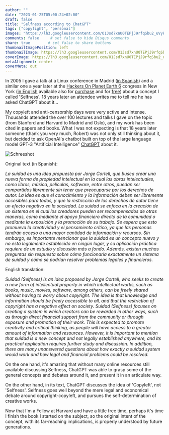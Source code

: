 ```yaml
---
author: ""
date: "2023-01-25T05:00:24+02:00"
draft: false
title: "Selfness according to ChatGPT"
tags: ["copyfight", "personal"]
images: "https://lh3.googleusercontent.com/O1Jsd7xnU0TEPjJ9rfqSbu2_uVyRZHvTkikuFuQ_UcmWOULUwjZXwy-DFm5hOoD6Hankzqhf-BfwZJFTeBceHrp57xGFTF1Bvkc2rq6_ZOWJzn5RXNDx8p-BOuP8nNMApve9OKokamw=w2400"
comments: false     # set false to hide Disqus comments
share: true        # set false to share buttons
thumbnailImagePosition: left
thumbnailImage: https://lh3.googleusercontent.com/O1Jsd7xnU0TEPjJ9rfqSbu2_uVyRZHvTkikuFuQ_UcmWOULUwjZXwy-DFm5hOoD6Hankzqhf-BfwZJFTeBceHrp57xGFTF1Bvkc2rq6_ZOWJzn5RXNDx8p-BOuP8nNMApve9OKokamw=w2400
coverImage: https://lh3.googleusercontent.com/O1Jsd7xnU0TEPjJ9rfqSbu2_uVyRZHvTkikuFuQ_UcmWOULUwjZXwy-DFm5hOoD6Hankzqhf-BfwZJFTeBceHrp57xGFTF1Bvkc2rq6_ZOWJzn5RXNDx8p-BOuP8nNMApve9OKokamw=w2400
metaAlignment: center
coverMeta: out
---
```


In 2005 I gave a talk at a Linux conference in Madrid ([in Spanish](https://www.youtube.com/watch?v=pQKibfsDTrE)) and a similar one a year later at the [Hackers On Planet Earth 6](https://vi.hope.net/bios.html) congress in New York ([in English](https://www.youtube.com/watch?v=kBeOrFNQHVM) available also for [purchase](https://store.2600.com/products/hope-number-six-2006-selfness-copyfight-from-censorship-to-new-business-models-dvd) and for [free](https://archive.org/details/Hope6_Selfness)) about a concept I called 'Selfness'. 18 years later an attendee writes me to tell me he has asked ChatGPT about it...

<!--more-->

My copyleft and anti-censorship days were very active and intense. Thousands attended the over 100 lectures and talks I gave on the topic (from Stanford and Harvard to Madrid and Oslo), and my work has been cited in papers and books. What I was not expecting is that 18 years later someone (thank you very much, Robert) was not only still thinking about it, but decided to ask OpenAI's chatbot built on top of the large language model GPT-3 "Artificial Intelligence" [ChatGPT](https://chat.openai.com/) about it.

![Schreeshot](https://lh3.googleusercontent.com/O1Jsd7xnU0TEPjJ9rfqSbu2_uVyRZHvTkikuFuQ_UcmWOULUwjZXwy-DFm5hOoD6Hankzqhf-BfwZJFTeBceHrp57xGFTF1Bvkc2rq6_ZOWJzn5RXNDx8p-BOuP8nNMApve9OKokamw=w2400)

Original text (in Spanish):

*La suidad es una idea propuesta por Jorge Cortell, que busca crear una nueva forma de propiedad intelectual en la cual las obras intelectuales, como libros, música, películas, software, entre otros, puedan ser compartidos libremente sin tener que preocuparse por los derechos de autor. La idea es que el conocimiento y la información deben ser libremente accesibles para todos, y que la restricción de los derechos de autor tiene un efecto negativo en la sociedad. 
La suidad se enfoca en la creación de un sistema en el cual los creadores pueden ser recompensados de otras maneras, como mediante el apoyo financiero directo de la comunidad o mediante la exposición y la promoción de su trabajo. Se espera que esto promueva la creatividad y el pensamiento crítico, ya que las personas tendrán acceso a una mayor cantidad de información y recursos. 
Sin embargo, es importante mencionar que la suidad es un concepto nuevo y no está legalmente establecido en ningún lugar, y su aplicación práctica requiere de un estudio y discusión más a fondo. Además, existen muchas preguntas sin respuesta sobre cómo funcionaría exactamente un sistema de suidad y cómo se podrían resolver problemas legales y financieros.*


English translation:

*Suidad (Selfness) is an idea proposed by Jorge Cortell, who seeks to create a new form of intellectual property in which intellectual works, such as books, music, movies, software, among others, can be freely shared without having to worry about copyright. The idea is that knowledge and information should be freely accessible to all, and that the restriction of copyright has a negative effect on society.
Suidad (Selfness) focuses on creating a system in which creators can be rewarded in other ways, such as through direct financial support from the community or through exposure and promotion of their work. This is expected to promote creativity and critical thinking, as people will have access to a greater amount of information and resources.
However, it is important to mention that suidad is a new concept and not legally established anywhere, and its practical application requires further study and discussion. In addition, there are many unanswered questions about how exactly a suidad system would work and how legal and financial problems could be resolved.*


On the one hand, it's amazing that without many online resources still available discussing Selfness, ChatGPT was able to grasp some of the general concepts and debates around it, and present it in an articulate way.

On the other hand, in its text, ChatGPT discusses the idea of 'Copyleft', not 'Selfness'. Selfness goes well beyond the mere legal and economical debate around copyright-copyleft, and pursues the self-determination of creative works.

Now that I'm a Fellow at Harvard and have a little free time, perhaps it's time I finish the book I started on the subject, so the original intent of the concept, with its far-reaching implications, is properly understood by future generations.
